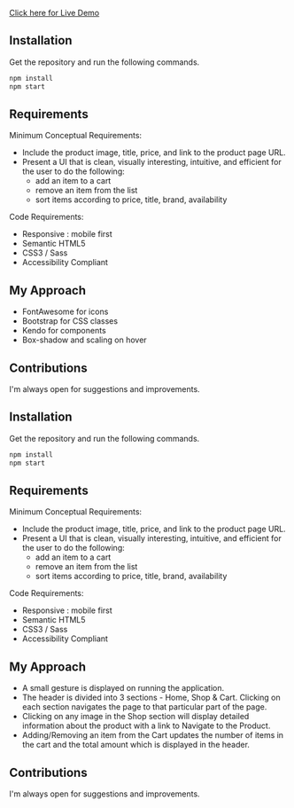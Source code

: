 [Click here for Live Demo](https://paragrajhans.github.io/shopping-cart/)

## Installation

Get the repository and run the following commands.

```bash
npm install
npm start
```

## Requirements

Minimum Conceptual Requirements:

- Include the product image, title, price, and link to the product page URL.
- Present a UI that is clean, visually interesting, intuitive, and efficient for the user to do the following:
  - add an item to a cart
  - remove an item from the list
  - sort items according to price, title, brand, availability

Code Requirements:

- Responsive : mobile first
- Semantic HTML5
- CSS3 / Sass
- Accessibility Compliant

## My Approach

- FontAwesome for icons
- Bootstrap for CSS classes
- Kendo for components
- Box-shadow and scaling on hover

## Contributions

I'm always open for suggestions and improvements.

## Installation

Get the repository and run the following commands.

```bash
npm install
npm start
```

## Requirements

Minimum Conceptual Requirements:

- Include the product image, title, price, and link to the product page URL.
- Present a UI that is clean, visually interesting, intuitive, and efficient for the user to do the following:
  - add an item to a cart
  - remove an item from the list
  - sort items according to price, title, brand, availability

Code Requirements:

- Responsive : mobile first
- Semantic HTML5
- CSS3 / Sass
- Accessibility Compliant

## My Approach

- A small gesture is displayed on running the application.
- The header is divided into 3 sections - Home, Shop & Cart. Clicking on each section navigates the page to that particular part of the page.
- Clicking on any image in the Shop section will display detailed information about the product with a link to Navigate to the Product.
- Adding/Removing an item from the Cart updates the number of items in the cart and the total amount which is displayed in the header.

## Contributions

I'm always open for suggestions and improvements.
